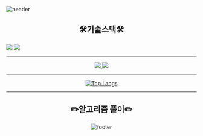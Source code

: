
![header](https://capsule-render.vercel.app/api?type=wave&color=auto&height=400&section=header&text=shshun&fontSize=90)

<div align="center">
    <h2> 🛠️기술스택🛠️ </h2>
</div>

<img src="https://img.shields.io/badge/Python-3766AB?style=flat-square&logo=Python&logoColor=white"/></a>
<img src="https://camo.githubusercontent.com/7ca64badc32780bda9c07241a3942924a858a8e9674a83b0d020b1c5148d6132/68747470733a2f2f696d672e736869656c64732e696f2f62616467652f432532422532422d3030353939433f7374796c653d666c61742d737175617265266c6f676f3d63253242253242266c6f676f436f6c6f723d7768697465" data-canonical-src="https://img.shields.io/badge/C%2B%2B-00599C?style=flat-square&amp;logo=c%2B%2B&amp;logoColor=white" style="max-width:100%;">
* * *

<div align="center" text-align="center">
    <a href="https://solved.ac/skyworking/" target="_blank">
    <img src="http://mazassumnida.wtf/api/generate_badge?boj=skyworking"/>
    </a>
    <a href="https://github.com/shshun/github-readme-stats" target="_blank">
    <img src="https://github-readme-stats.vercel.app/api?username=shshun&show_icons=true&theme=radical"/>
    </a>
<div>
  


* * *

[![Top Langs](https://github-readme-stats.vercel.app/api/top-langs/?username=shshun&layout=compact)](https://github.com/shshun/github-readme-stats)

* * *

<div align="center">
    <h2> ✏️알고리즘 풀이✏️ </h2>
</div>

    
![footer](https://capsule-render.vercel.app/api?section=footer)
